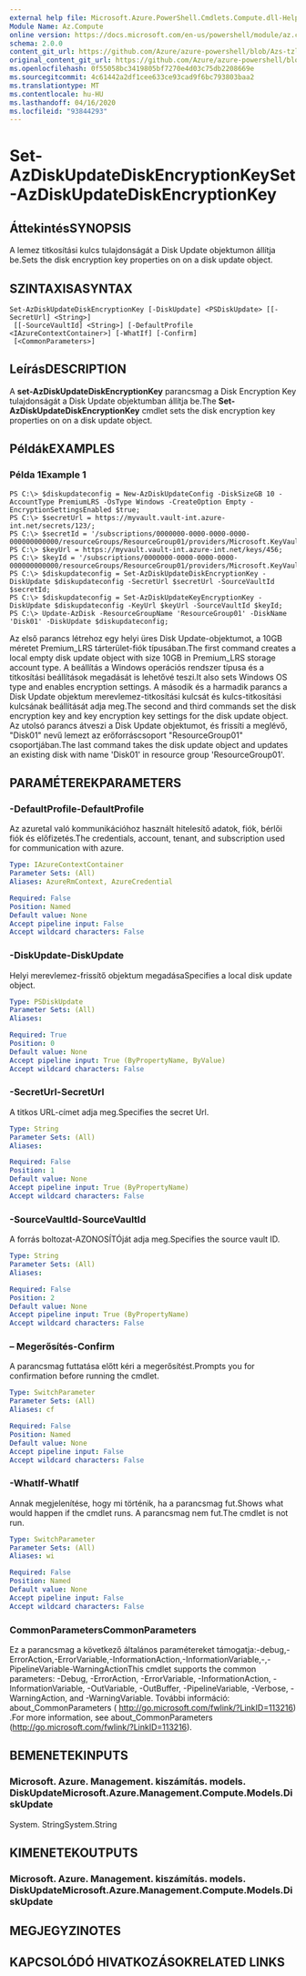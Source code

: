```yaml
---
external help file: Microsoft.Azure.PowerShell.Cmdlets.Compute.dll-Help-Help.xml
Module Name: Az.Compute
online version: https://docs.microsoft.com/en-us/powershell/module/az.compute/set-azdiskupdatediskencryptionkey
schema: 2.0.0
content_git_url: https://github.com/Azure/azure-powershell/blob/Azs-tzl/src/Compute/Compute/help/Set-AzDiskUpdateDiskEncryptionKey.md
original_content_git_url: https://github.com/Azure/azure-powershell/blob/Azs-tzl/src/Compute/Compute/help/Set-AzDiskUpdateDiskEncryptionKey.md
ms.openlocfilehash: 0f55058bc3419805bf7270e4d03c75db2208669e
ms.sourcegitcommit: 4c61442a2df1cee633ce93cad9f6bc793803baa2
ms.translationtype: MT
ms.contentlocale: hu-HU
ms.lasthandoff: 04/16/2020
ms.locfileid: "93844293"
---
```

# <span data-ttu-id="bcb95-101">Set-AzDiskUpdateDiskEncryptionKey</span><span class="sxs-lookup"><span data-stu-id="bcb95-101">Set-AzDiskUpdateDiskEncryptionKey</span></span>

## <span data-ttu-id="bcb95-102">Áttekintés</span><span class="sxs-lookup"><span data-stu-id="bcb95-102">SYNOPSIS</span></span>
<span data-ttu-id="bcb95-103">A lemez titkosítási kulcs tulajdonságát a Disk Update objektumon állítja be.</span><span class="sxs-lookup"><span data-stu-id="bcb95-103">Sets the disk encryption key properties on on a disk update object.</span></span>

## <span data-ttu-id="bcb95-104">SZINTAXISA</span><span class="sxs-lookup"><span data-stu-id="bcb95-104">SYNTAX</span></span>

```
Set-AzDiskUpdateDiskEncryptionKey [-DiskUpdate] <PSDiskUpdate> [[-SecretUrl] <String>]
 [[-SourceVaultId] <String>] [-DefaultProfile <IAzureContextContainer>] [-WhatIf] [-Confirm]
 [<CommonParameters>]
```

## <span data-ttu-id="bcb95-105">Leírás</span><span class="sxs-lookup"><span data-stu-id="bcb95-105">DESCRIPTION</span></span>
<span data-ttu-id="bcb95-106">A **set-AzDiskUpdateDiskEncryptionKey** parancsmag a Disk Encryption Key tulajdonságát a Disk Update objektumban állítja be.</span><span class="sxs-lookup"><span data-stu-id="bcb95-106">The **Set-AzDiskUpdateDiskEncryptionKey** cmdlet sets the disk encryption key properties on on a disk update object.</span></span>

## <span data-ttu-id="bcb95-107">Példák</span><span class="sxs-lookup"><span data-stu-id="bcb95-107">EXAMPLES</span></span>

### <span data-ttu-id="bcb95-108">Példa 1</span><span class="sxs-lookup"><span data-stu-id="bcb95-108">Example 1</span></span>
```
PS C:\> $diskupdateconfig = New-AzDiskUpdateConfig -DiskSizeGB 10 -AccountType PremiumLRS -OsType Windows -CreateOption Empty -EncryptionSettingsEnabled $true;
PS C:\> $secretUrl = https://myvault.vault-int.azure-int.net/secrets/123/;
PS C:\> $secretId = '/subscriptions/0000000-0000-0000-0000-000000000000/resourceGroups/ResourceGroup01/providers/Microsoft.KeyVault/vaults/TestVault123';
PS C:\> $keyUrl = https://myvault.vault-int.azure-int.net/keys/456;
PS C:\> $keyId = '/subscriptions/0000000-0000-0000-0000-000000000000/resourceGroups/ResourceGroup01/providers/Microsoft.KeyVault/vaults/TestVault456';
PS C:\> $diskupdateconfig = Set-AzDiskUpdateDiskEncryptionKey -DiskUpdate $diskupdateconfig -SecretUrl $secretUrl -SourceVaultId $secretId;
PS C:\> $diskupdateconfig = Set-AzDiskUpdateKeyEncryptionKey -DiskUpdate $diskupdateconfig -KeyUrl $keyUrl -SourceVaultId $keyId;
PS C:\> Update-AzDisk -ResourceGroupName 'ResourceGroup01' -DiskName 'Disk01' -DiskUpdate $diskupdateconfig;
```

<span data-ttu-id="bcb95-109">Az első parancs létrehoz egy helyi üres Disk Update-objektumot, a 10GB méretet Premium_LRS tárterület-fiók típusában.</span><span class="sxs-lookup"><span data-stu-id="bcb95-109">The first command creates a local empty disk update object with size 10GB in Premium_LRS storage account type.</span></span>  <span data-ttu-id="bcb95-110">A beállítás a Windows operációs rendszer típusa és a titkosítási beállítások megadását is lehetővé teszi.</span><span class="sxs-lookup"><span data-stu-id="bcb95-110">It also sets Windows OS type and enables encryption settings.</span></span>
<span data-ttu-id="bcb95-111">A második és a harmadik parancs a Disk Update objektum merevlemez-titkosítási kulcsát és kulcs-titkosítási kulcsának beállítását adja meg.</span><span class="sxs-lookup"><span data-stu-id="bcb95-111">The second and third commands set the disk encryption key and key encryption key settings for the disk update object.</span></span>
<span data-ttu-id="bcb95-112">Az utolsó parancs átveszi a Disk Update objektumot, és frissíti a meglévő, "Disk01" nevű lemezt az erőforráscsoport "ResourceGroup01" csoportjában.</span><span class="sxs-lookup"><span data-stu-id="bcb95-112">The last command takes the disk update object and updates an existing disk with name 'Disk01' in resource group 'ResourceGroup01'.</span></span>

## <span data-ttu-id="bcb95-113">PARAMÉTEREK</span><span class="sxs-lookup"><span data-stu-id="bcb95-113">PARAMETERS</span></span>

### <span data-ttu-id="bcb95-114">-DefaultProfile</span><span class="sxs-lookup"><span data-stu-id="bcb95-114">-DefaultProfile</span></span>
<span data-ttu-id="bcb95-115">Az azuretal való kommunikációhoz használt hitelesítő adatok, fiók, bérlői fiók és előfizetés.</span><span class="sxs-lookup"><span data-stu-id="bcb95-115">The credentials, account, tenant, and subscription used for communication with azure.</span></span>

```yaml
Type: IAzureContextContainer
Parameter Sets: (All)
Aliases: AzureRmContext, AzureCredential

Required: False
Position: Named
Default value: None
Accept pipeline input: False
Accept wildcard characters: False
```

### <span data-ttu-id="bcb95-116">-DiskUpdate</span><span class="sxs-lookup"><span data-stu-id="bcb95-116">-DiskUpdate</span></span>
<span data-ttu-id="bcb95-117">Helyi merevlemez-frissítő objektum megadása</span><span class="sxs-lookup"><span data-stu-id="bcb95-117">Specifies a local disk update object.</span></span>

```yaml
Type: PSDiskUpdate
Parameter Sets: (All)
Aliases: 

Required: True
Position: 0
Default value: None
Accept pipeline input: True (ByPropertyName, ByValue)
Accept wildcard characters: False
```

### <span data-ttu-id="bcb95-118">-SecretUrl</span><span class="sxs-lookup"><span data-stu-id="bcb95-118">-SecretUrl</span></span>
<span data-ttu-id="bcb95-119">A titkos URL-címet adja meg.</span><span class="sxs-lookup"><span data-stu-id="bcb95-119">Specifies the secret Url.</span></span>

```yaml
Type: String
Parameter Sets: (All)
Aliases: 

Required: False
Position: 1
Default value: None
Accept pipeline input: True (ByPropertyName)
Accept wildcard characters: False
```

### <span data-ttu-id="bcb95-120">-SourceVaultId</span><span class="sxs-lookup"><span data-stu-id="bcb95-120">-SourceVaultId</span></span>
<span data-ttu-id="bcb95-121">A forrás boltozat-AZONOSÍTÓját adja meg.</span><span class="sxs-lookup"><span data-stu-id="bcb95-121">Specifies the source vault ID.</span></span>

```yaml
Type: String
Parameter Sets: (All)
Aliases: 

Required: False
Position: 2
Default value: None
Accept pipeline input: True (ByPropertyName)
Accept wildcard characters: False
```

### <span data-ttu-id="bcb95-122">– Megerősítés</span><span class="sxs-lookup"><span data-stu-id="bcb95-122">-Confirm</span></span>
<span data-ttu-id="bcb95-123">A parancsmag futtatása előtt kéri a megerősítést.</span><span class="sxs-lookup"><span data-stu-id="bcb95-123">Prompts you for confirmation before running the cmdlet.</span></span>

```yaml
Type: SwitchParameter
Parameter Sets: (All)
Aliases: cf

Required: False
Position: Named
Default value: None
Accept pipeline input: False
Accept wildcard characters: False
```

### <span data-ttu-id="bcb95-124">-WhatIf</span><span class="sxs-lookup"><span data-stu-id="bcb95-124">-WhatIf</span></span>
<span data-ttu-id="bcb95-125">Annak megjelenítése, hogy mi történik, ha a parancsmag fut.</span><span class="sxs-lookup"><span data-stu-id="bcb95-125">Shows what would happen if the cmdlet runs.</span></span> <span data-ttu-id="bcb95-126">A parancsmag nem fut.</span><span class="sxs-lookup"><span data-stu-id="bcb95-126">The cmdlet is not run.</span></span>

```yaml
Type: SwitchParameter
Parameter Sets: (All)
Aliases: wi

Required: False
Position: Named
Default value: None
Accept pipeline input: False
Accept wildcard characters: False
```

### <span data-ttu-id="bcb95-127">CommonParameters</span><span class="sxs-lookup"><span data-stu-id="bcb95-127">CommonParameters</span></span>
<span data-ttu-id="bcb95-128">Ez a parancsmag a következő általános paramétereket támogatja:-debug,-ErrorAction,-ErrorVariable,-InformationAction,-InformationVariable,-,-PipelineVariable-WarningAction</span><span class="sxs-lookup"><span data-stu-id="bcb95-128">This cmdlet supports the common parameters: -Debug, -ErrorAction, -ErrorVariable, -InformationAction, -InformationVariable, -OutVariable, -OutBuffer, -PipelineVariable, -Verbose, -WarningAction, and -WarningVariable.</span></span> <span data-ttu-id="bcb95-129">További információ: about_CommonParameters ( http://go.microsoft.com/fwlink/?LinkID=113216) .</span><span class="sxs-lookup"><span data-stu-id="bcb95-129">For more information, see about_CommonParameters (http://go.microsoft.com/fwlink/?LinkID=113216).</span></span>

## <span data-ttu-id="bcb95-130">BEMENETEK</span><span class="sxs-lookup"><span data-stu-id="bcb95-130">INPUTS</span></span>

### <span data-ttu-id="bcb95-131">Microsoft. Azure. Management. kiszámítás. models. DiskUpdate</span><span class="sxs-lookup"><span data-stu-id="bcb95-131">Microsoft.Azure.Management.Compute.Models.DiskUpdate</span></span>
<span data-ttu-id="bcb95-132">System. String</span><span class="sxs-lookup"><span data-stu-id="bcb95-132">System.String</span></span>

## <span data-ttu-id="bcb95-133">KIMENETEK</span><span class="sxs-lookup"><span data-stu-id="bcb95-133">OUTPUTS</span></span>

### <span data-ttu-id="bcb95-134">Microsoft. Azure. Management. kiszámítás. models. DiskUpdate</span><span class="sxs-lookup"><span data-stu-id="bcb95-134">Microsoft.Azure.Management.Compute.Models.DiskUpdate</span></span>

## <span data-ttu-id="bcb95-135">MEGJEGYZI</span><span class="sxs-lookup"><span data-stu-id="bcb95-135">NOTES</span></span>

## <span data-ttu-id="bcb95-136">KAPCSOLÓDÓ HIVATKOZÁSOK</span><span class="sxs-lookup"><span data-stu-id="bcb95-136">RELATED LINKS</span></span>

